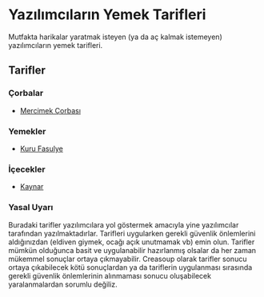 # Yazılımcıların Yemek Tarifleri

Mutfakta harikalar yaratmak isteyen (ya da aç kalmak istemeyen) yazılımcıların yemek tarifleri.

## Tarifler

### Çorbalar

- [Mercimek Çorbası](https://github.com/creasoup/yemek-tarifleri/blob/master/corbalar/mercimek-corbasi.md)

### Yemekler

- [Kuru Fasulye](https://github.com/creasoup/yemek-tarifleri/blob/master/yemekler/kuru-fasulye.md)

### İçecekler

- [Kaynar](https://github.com/creasoup/yemek-tarifleri/blob/master/icecekler/kaynar.md)


### Yasal Uyarı

Buradaki tarifler yazılımcılara yol göstermek amacıyla yine yazılımcılar tarafından yazılmaktadırlar. Tarifleri uygularken gerekli güvenlik önlemlerini aldığınızdan (eldiven giymek, ocağı açık unutmamak vb) emin olun. Tarifler mümkün olduğunca basit ve uygulanabilir hazırlanmış olsalar da her zaman mükemmel sonuçlar ortaya çıkmayabilir. Creasoup olarak tarifler sonucu ortaya çıkabilecek kötü sonuçlardan ya da tariflerin uygulanması sırasında gerekli güvenlik önlemlerinin alınmaması sonucu oluşabilecek yaralanmalardan sorumlu değiliz.
